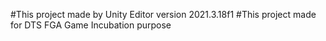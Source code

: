 #This project made by Unity Editor version 2021.3.18f1
#This project made for DTS FGA Game Incubation purpose
